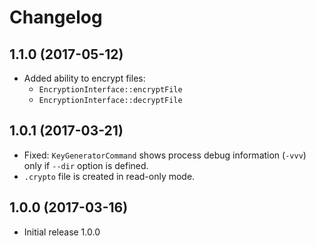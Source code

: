 Changelog
=========

1.1.0 (2017-05-12)
------------------
* Added ability to encrypt files:
    - `EncryptionInterface::encryptFile`
    - `EncryptionInterface::decryptFile`

1.0.1 (2017-03-21)
------------------
* Fixed: `KeyGeneratorCommand` shows process debug information (`-vvv`) only if `--dir` option is defined.
* `.crypto` file is created in read-only mode.

1.0.0 (2017-03-16)
------------------
* Initial release 1.0.0

